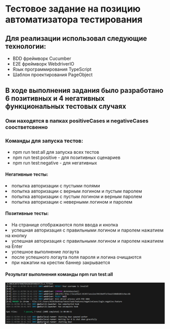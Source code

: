 
<h1>Тестовое задание на позицию автоматизатора тестирования</h1>
<h2>Для реализации использовал следующие технологии:</h2>
<ul>
    <li>BDD фреймворк Cucumber</li>
    <li>E2E фреймворк WebdriverIO</li>
    <li>Язык программирования TypeScript</li>
    <li>Шаблон проектирования PageObject</li>
</ul>
<h2>В ходе выполнения задания было разработано 6 позитивных и 4 негативных функциональных тестовых случаях</h2>

<h3>Они находятся в папках positiveCases и negativeCases соостветсвенно</h3>
<h3>Команды для запуска тестов:</h3>
<ul>
    <li>npm run test:all для запуска всех тестов</li>
    <li>npm run test:positive - для позитивных сценариев</li>
    <li>npm run test:negative - для негативных</li>
</ul>
<h4><b>Негативные тесты:</b></h4>
<li>попытка авторизации с пустыми полями</li>
<li>попытка авторизации с верным логином и пустым паролем</li>
<li>попытка авторизации с пустым логином и верным паролем</li>
<li>попытка авторизации с неверными логином и паролем</li>
<h4><b>Позитивные тесты:</b></h4>
<li>На странице отображаются поля ввода и кнопка</li>
<li>успешная авторизация с правильными логином и паролем нажатием на кнопку</li>
<li>успешная авторизация с правильными логином и паролем нажатием на Enter</li>
<li>успешное выполнение логаута</li>
<li>после успешного логаута поля пароля и логина очищаются</li>
<li>при нажатии на крестик баннер закрывается</li>

<h4><b>Результат выполнения команды npm run test:all</b></h4>
<img src="./img/results.png" alt="results">



